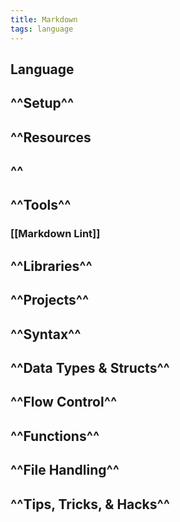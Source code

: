 ```yaml
---
title: Markdown
tags: language
---
```

## **Language**
## ^^Setup^^
## ^^Resources
## ^^
## ^^Tools^^
### [[Markdown Lint]]
## ^^Libraries^^
## ^^Projects^^
## ^^Syntax^^
## ^^Data Types & Structs^^
## ^^Flow Control^^
## ^^Functions^^
## ^^File Handling^^
## ^^Tips, Tricks, & Hacks^^

